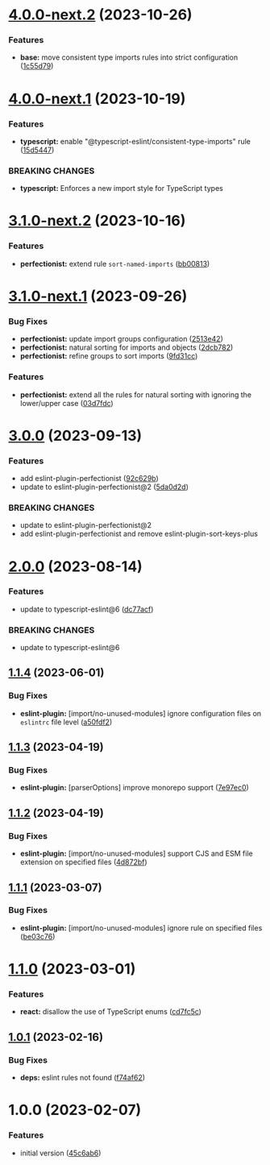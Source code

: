 # [4.0.0-next.2](https://github.com/Boehringer-Ingelheim/eslint-config/compare/v4.0.0-next.1...v4.0.0-next.2) (2023-10-26)


### Features

* **base:** move consistent type imports rules into strict configuration ([1c55d79](https://github.com/Boehringer-Ingelheim/eslint-config/commit/1c55d7939e6a74d4bb920edc9da780e87ee8e581))

# [4.0.0-next.1](https://github.com/Boehringer-Ingelheim/eslint-config/compare/v3.1.0-next.2...v4.0.0-next.1) (2023-10-19)


### Features

* **typescript:** enable "@typescript-eslint/consistent-type-imports" rule ([15d5447](https://github.com/Boehringer-Ingelheim/eslint-config/commit/15d5447ee5fb3e4fc4ee2263e5e8eaff0e418308))


### BREAKING CHANGES

* **typescript:** Enforces a new import style for TypeScript types

# [3.1.0-next.2](https://github.com/Boehringer-Ingelheim/eslint-config/compare/v3.1.0-next.1...v3.1.0-next.2) (2023-10-16)


### Features

* **perfectionist:** extend rule `sort-named-imports` ([bb00813](https://github.com/Boehringer-Ingelheim/eslint-config/commit/bb008130ee5903bae626f1ef63f9e7e58e629d95))

# [3.1.0-next.1](https://github.com/Boehringer-Ingelheim/eslint-config/compare/v3.0.0...v3.1.0-next.1) (2023-09-26)


### Bug Fixes

* **perfectionist:**  update import groups configuration ([2513e42](https://github.com/Boehringer-Ingelheim/eslint-config/commit/2513e428957d7d97c20b08e26ba40af140f0c88a))
* **perfectionist:** natural sorting for imports and objects ([2dcb782](https://github.com/Boehringer-Ingelheim/eslint-config/commit/2dcb7821fa3d3ba0366e2938c768ee962dcd23ef))
* **perfectionist:** refine groups to sort imports ([9fd31cc](https://github.com/Boehringer-Ingelheim/eslint-config/commit/9fd31cc33fd42861e99b7f7fe979bfb37a42f87e))


### Features

* **perfectionist:** extend all the rules for natural sorting with ignoring the lower/upper case ([03d7fdc](https://github.com/Boehringer-Ingelheim/eslint-config/commit/03d7fdc346f6b5a521763ccca100612a4bf7ef06))

# [3.0.0](https://github.com/Boehringer-Ingelheim/eslint-config/compare/v2.0.0...v3.0.0) (2023-09-13)


### Features

* add eslint-plugin-perfectionist ([92c629b](https://github.com/Boehringer-Ingelheim/eslint-config/commit/92c629bf8c11205e2204b598eb3c951546edd9af))
* update to eslint-plugin-perfectionist@2 ([5da0d2d](https://github.com/Boehringer-Ingelheim/eslint-config/commit/5da0d2dc1fb1c17c0da6230582d687dab60c019b))


### BREAKING CHANGES

* update to eslint-plugin-perfectionist@2
* add eslint-plugin-perfectionist and remove eslint-plugin-sort-keys-plus

# [2.0.0](https://github.com/Boehringer-Ingelheim/eslint-config/compare/v1.1.4...v2.0.0) (2023-08-14)


### Features

* update to typescript-eslint@6 ([dc77acf](https://github.com/Boehringer-Ingelheim/eslint-config/commit/dc77acf4b8427ec36c8e42711abf86cf2ee73066))


### BREAKING CHANGES

* update to typescript-eslint@6

## [1.1.4](https://github.com/Boehringer-Ingelheim/eslint-config/compare/v1.1.3...v1.1.4) (2023-06-01)


### Bug Fixes

* **eslint-plugin:** [import/no-unused-modules] ignore configuration files on `eslintrc` file level ([a50fdf2](https://github.com/Boehringer-Ingelheim/eslint-config/commit/a50fdf2447945babf08ede0c21fee971c1d42b22))

## [1.1.3](https://github.com/Boehringer-Ingelheim/eslint-config/compare/v1.1.2...v1.1.3) (2023-04-19)


### Bug Fixes

* **eslint-plugin:** [parserOptions] improve monorepo support ([7e97ec0](https://github.com/Boehringer-Ingelheim/eslint-config/commit/7e97ec031f8df6018b17a9a6a5886f86f03b6df6))

## [1.1.2](https://github.com/Boehringer-Ingelheim/eslint-config/compare/v1.1.1...v1.1.2) (2023-04-19)


### Bug Fixes

* **eslint-plugin:** [import/no-unused-modules] support CJS and ESM file extension on specified files ([4d872bf](https://github.com/Boehringer-Ingelheim/eslint-config/commit/4d872bf16e74ab94eec4911a6dc41b184d5bba06))

## [1.1.1](https://github.com/Boehringer-Ingelheim/eslint-config/compare/v1.1.0...v1.1.1) (2023-03-07)


### Bug Fixes

* **eslint-plugin:** [import/no-unused-modules] ignore rule on specified files ([be03c76](https://github.com/Boehringer-Ingelheim/eslint-config/commit/be03c76474f15a6cb40392fd323d0a994f0daceb))

# [1.1.0](https://github.com/Boehringer-Ingelheim/eslint-config/compare/v1.0.1...v1.1.0) (2023-03-01)


### Features

* **react:** disallow the use of TypeScript enums ([cd7fc5c](https://github.com/Boehringer-Ingelheim/eslint-config/commit/cd7fc5cd1d71d902e814c01b1e0dc8ed2dbd1710))

## [1.0.1](https://github.com/Boehringer-Ingelheim/eslint-config/compare/v1.0.0...v1.0.1) (2023-02-16)


### Bug Fixes

* **deps:** eslint rules not found ([f74af62](https://github.com/Boehringer-Ingelheim/eslint-config/commit/f74af62f8804e58baf90a4cc52450240af0c8d97))

# 1.0.0 (2023-02-07)


### Features

* initial version ([45c6ab6](https://github.com/Boehringer-Ingelheim/eslint-config/commit/45c6ab6d21d9f39ee205dd9c9ab87ae4befb5424))
